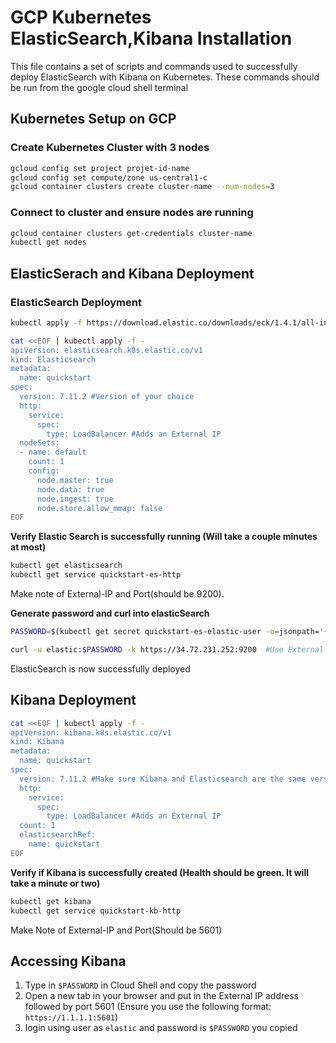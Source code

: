 
# GCP Kubernetes ElasticSearch,Kibana Installation

This file contains a set of scripts and commands used to successfully deploy ElasticSearch with Kibana on Kubernetes. These commands should be run from the google cloud shell terminal


## Kubernetes Setup on GCP 

### Create Kubernetes Cluster with 3 nodes 
```bash
gcloud config set project projet-id-name  
gcloud config set compute/zone us-central1-c
gcloud container clusters create cluster-name --num-nodes=3
```

### Connect to cluster and ensure nodes are running 
```bash
gcloud container clusters get-credentials cluster-name 
kubectl get nodes 
```

## ElasticSerach and Kibana Deployment

### ElasticSearch Deployment

```bash
kubectl apply -f https://download.elastic.co/downloads/eck/1.4.1/all-in-one.yaml

cat <<EOF | kubectl apply -f -
apiVersion: elasticsearch.k8s.elastic.co/v1
kind: Elasticsearch
metadata:
  name: quickstart
spec:
  version: 7.11.2 #Version of your choice 
  http: 
    service: 
      spec: 
        type: LoadBalancer #Adds an External IP 
  nodeSets: 
  - name: default 
    count: 1 
    config: 
      node.master: true 
      node.data: true 
      node.ingest: true 
      node.store.allow_mmap: false 
EOF
```

**Verify Elastic Search is successfully running (Will take a couple minutes at most)** 

```bash
kubectl get elasticsearch
kubectl get service quickstart-es-http
```

Make note of External-IP and Port(should be 9200).

**Generate password and curl into elasticSearch** 

```bash
PASSWORD=$(kubectl get secret quickstart-es-elastic-user -o=jsonpath='{.data.elastic}' | base64 -d)

curl -u elastic:$PASSWORD -k https://34.72.231.252:9200  #Use External-IP and Port
```
ElasticSearch is now successfully deployed 

## Kibana Deployment

```bash
cat <<EOF | kubectl apply -f -
apiVersion: kibana.k8s.elastic.co/v1
kind: Kibana
metadata:
  name: quickstart
spec:
  version: 7.11.2 #Make sure Kibana and Elasticsearch are the same version. 
  http: 
    service: 
      spec: 
        type: LoadBalancer #Adds an External IP 
  count: 1 
  elasticsearchRef: 
    name: quickstart 
EOF

```

**Verify if Kibana is successfully created (Health should be green. It will take a minute or two)**

```bash
kubectl get kibana
kubectl get service quickstart-kb-http
```
Make Note of External-IP and Port(Should be 5601)

## Accessing Kibana 

1. Type in `$PASSWORD` in Cloud Shell and copy the password
2. Open a new tab in your browser and put in the External IP address followed by port 5601 (Ensure you use the following format: `https://1.1.1.1:5601`)
3. login using user as `elastic` and password is `$PASSWORD` you copied


